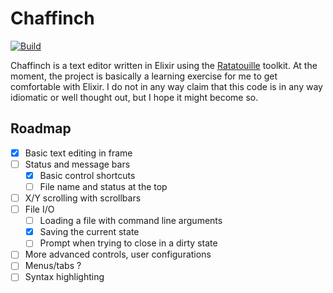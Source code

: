 # Chaffinch

[![Build](https://circleci.com/gh/a-bruhn/chaffinch.svg?style=svg&circle-token)](https://app.circleci.com/pipelines/github/a-bruhn/chaffinch?branch=master&filter=all)

Chaffinch is a text editor written in Elixir using the [Ratatouille](https://github.com/ndreynolds/ratatouille) toolkit.
At the moment, the project is basically a learning exercise for me to get comfortable with Elixir.
I do not in any way claim that this code is in any way idiomatic or well thought out, but I hope it might become so.

## Roadmap

- [x] Basic text editing in frame
- [ ] Status and message bars
  - [x] Basic control shortcuts
  - [ ] File name and status at the top
- [ ] X/Y scrolling with scrollbars
- [ ] File I/O
  - [ ] Loading a file with command line arguments
  - [x] Saving the current state
  - [ ] Prompt when trying to close in a dirty state
- [ ] More advanced controls, user configurations
- [ ] Menus/tabs ?
- [ ] Syntax highlighting
